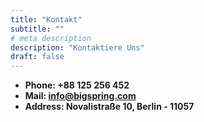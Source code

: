 ```yaml
---
title: "Kontakt"
subtitle: ""
# meta description
description: "Kontaktiere Uns"
draft: false
---
```


* **Phone: +88 125 256 452** 
* **Mail: info@bigspring.com**
* **Address: Novalistraße 10, Berlin - 11057**